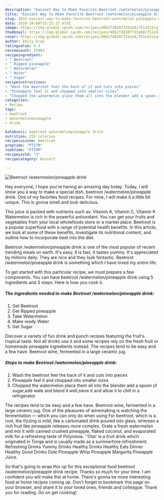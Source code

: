 ```yaml
---
description: "Easiest Way to Make Favorite Beetroot /watermelon/pineapple drink"
title: "Easiest Way to Make Favorite Beetroot /watermelon/pineapple drink"
slug: 2633-easiest-way-to-make-favorite-beetroot-watermelon-pineapple-drink
date: 2020-10-09T19:31:27.875Z
image: https://img-global.cpcdn.com/recipes/40b2fd838f733a58/751x532cq70/beetroot-watermelonpineapple-drink-recipe-main-photo.jpg
thumbnail: https://img-global.cpcdn.com/recipes/40b2fd838f733a58/751x532cq70/beetroot-watermelonpineapple-drink-recipe-main-photo.jpg
cover: https://img-global.cpcdn.com/recipes/40b2fd838f733a58/751x532cq70/beetroot-watermelonpineapple-drink-recipe-main-photo.jpg
author: Emily Gray
ratingvalue: 4.3
reviewcount: 33902
recipeingredient:
- " Beetroot"
- " Ripped pineapple"
- " Watermelon"
- " Water"
- " Sugar"
recipeinstructions:
- "Wash the beetroot feel the back of it and cuts into pieces"
- "Pineapple feel it and chopped into smaller sizes"
- "Chopped the watermelon place them all into the blender add a spoon of sugar,add wate and blend it well,sieve it and allow it to chill in a refrigerator"
categories:
- Recipe
tags:
- beetroot
- watermelonpineapple
- drink

katakunci: beetroot watermelonpineapple drink 
nutrition: 255 calories
recipecuisine: American
preptime: "PT27M"
cooktime: "PT59M"
recipeyield: "3"
recipecategory: Dessert

---
```



![Beetroot /watermelon/pineapple drink](https://img-global.cpcdn.com/recipes/40b2fd838f733a58/751x532cq70/beetroot-watermelonpineapple-drink-recipe-main-photo.jpg)

Hey everyone, I hope you're having an amazing day today. Today, I will show you a way to make a special dish, beetroot /watermelon/pineapple drink. One of my favorites food recipes. For mine, I will make it a little bit unique. This is gonna smell and look delicious.

This juice is packed with nutrients such as: Vitamin A, Vitamin C, Vitamin K Watermelon is rich in the powerful antioxidant. You can get your fruits and vegetables from your local wholefoods store or a market place. Beetroot is a popular superfood with a range of potential health benefits. In this article, we look at some of these benefits, investigate its nutritional content, and outline how to incorporate beet into the diet.

Beetroot /watermelon/pineapple drink is one of the most popular of recent trending meals on earth. It's easy, it is fast, it tastes yummy. It's appreciated by millions daily. They are nice and they look fantastic. Beetroot /watermelon/pineapple drink is something which I have loved my entire life.


To get started with this particular recipe, we must prepare a few components. You can have beetroot /watermelon/pineapple drink using 5 ingredients and 3 steps. Here is how you cook it.

<!--inarticleads1-->

##### The ingredients needed to make Beetroot /watermelon/pineapple drink:

1. Get  Beetroot
1. Get  Ripped pineapple
1. Take  Watermelon
1. Make ready  Water
1. Get  Sugar


Discover a variety of fun drink and punch recipes featuring the fruit&#39;s tropical taste. Not all drinks use it and some recipes rely on the fresh fruit or homemade pineapple ingredients instead. The recipes tend to be easy and a few have. Beetroot wine, fermented in a large ceramic jug. 

<!--inarticleads2-->

##### Steps to make Beetroot /watermelon/pineapple drink:

1. Wash the beetroot feel the back of it and cuts into pieces
1. Pineapple feel it and chopped into smaller sizes
1. Chopped the watermelon place them all into the blender add a spoon of sugar,add wate and blend it well,sieve it and allow it to chill in a refrigerator


The recipes tend to be easy and a few have. Beetroot wine, fermented in a large ceramic jug. One of the pleasures of winemaking is watching the fermentation — which you can only do when using For beetroot, which is a root, the fizzing is mild, like a carbonated drink poured into glass, whereas a rich fruit like pineapple releases more complex. Grate a fresh watermelon and mix it with canned crushed pineapple, flaked coconut, and evaporated milk for a refreshing taste of Polynesia. &#39;&#39;Otai&#39; is a fruit drink which originated in Tonga and is usually made as a summertime refreshment. Refreshing Drinks Yummy Drinks Healthy Drinks Healthy Eats Dinner Healthy Good Drinks Dole Pineapple Whip Pineapple Margarita Pineapple Juice. 

So that's going to wrap this up for this exceptional food beetroot /watermelon/pineapple drink recipe. Thanks so much for your time. I am confident you will make this at home. There's gonna be more interesting food at home recipes coming up. Don't forget to bookmark this page on your browser, and share it to your loved ones, friends and colleague. Thank you for reading. Go on get cooking!
